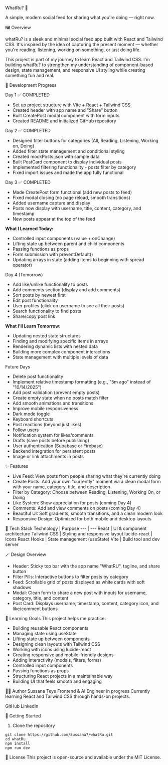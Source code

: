 WhatRu? 🌟

A simple, modern social feed for sharing what you're doing — right now.

🖼️ Overview

whatRu? is a sleek and minimal social feed app built with React and Tailwind CSS.
It's inspired by the idea of capturing the present moment — whether you're reading, listening, working on something, or just doing life.

This project is part of my journey to learn React and Tailwind CSS.
I'm building whatRu? to strengthen my understanding of component-based design, state management, and responsive UI styling while creating something fun and real.

📅 Development Progress

Day 1 ✅ COMPLETED
- Set up project structure with Vite + React + Tailwind CSS
- Created header with app name and "Share" button
- Built CreatePost modal component with form inputs
- Created README and initialized GitHub repository

Day 2 ✅ COMPLETED
- Designed filter buttons for categories (All, Reading, Listening, Working on, Doing)
- Added filter state management and conditional styling
- Created mockPosts.json with sample data
- Built PostCard component to display individual posts
- Implemented filtering functionality - posts filter by category
- Fixed import issues and made the app fully functional

Day 3 ✅ COMPLETED
- Made CreatePost form functional (add new posts to feed)
- Fixed modal closing (no page reload, smooth transitions)
- Added username capture and display
- Posts now display with username, title, content, category, and timestamp
- New posts appear at the top of the feed

**What I Learned Today:**
- Controlled input components (value + onChange)
- Lifting state up between parent and child components
- Passing functions as props
- Form submission with preventDefault()
- Updating arrays in state (adding items to beginning with spread operator)

Day 4 (Tomorrow)
- Add like/unlike functionality to posts
- Add comments section (display and add comments)
- Sort posts by newest first
- Edit post functionality
- User profiles (click on username to see all their posts)
- Search functionality to find posts
- Share/copy post link

**What I'll Learn Tomorrow:**
- Updating nested state structures
- Finding and modifying specific items in arrays
- Rendering dynamic lists with nested data
- Building more complex component interactions
- State management with multiple levels of data

Future Days
- Delete post functionality
- Implement relative timestamp formatting (e.g., "5m ago" instead of "10/14/2025")
- Add post validation (prevent empty posts)
- Create empty state when no posts match filter
- Add smooth animations and transitions
- Improve mobile responsiveness
- Dark mode toggle
- Keyboard shortcuts
- Post reactions (beyond just likes)
- Follow users
- Notification system for likes/comments
- Drafts (save posts before publishing)
- User authentication (Supabase or Firebase)
- Backend integration for persistent posts
- Image or link attachments in posts

✨ Features
- Live Feed: View posts from people sharing what they're currently doing
- Create Posts: Add your own "currently" moment via a clean modal form with your name, category, title, and description
- Filter by Category: Choose between Reading, Listening, Working On, or Doing
- Like System: Show appreciation for posts (coming Day 4)
- Comments: Add and view comments on posts (coming Day 4)
- Beautiful UI: Soft gradients, smooth transitions, and a clean modern look
- Responsive Design: Optimized for both mobile and desktop layouts

🧩 Tech Stack
Technology | Purpose
--- | ---
React | UI & component architecture
Tailwind CSS | Styling and responsive layout
lucide-react | Icons
React Hooks | State management (useState)
Vite | Build tool and dev server

🪄 Design Overview
- Header: Sticky top bar with the app name "WhatRU", tagline, and share button
- Filter Pills: Interactive buttons to filter posts by category
- Feed: Scrollable grid of posts displayed as white cards with soft shadows
- Modal: Clean form to share a new post with inputs for username, category, title, and content
- Post Card: Displays username, timestamp, content, category icon, and like/comment buttons

🎯 Learning Goals
This project helps me practice:
- Building reusable React components
- Managing state using useState
- Lifting state up between components
- Designing clean layouts with Tailwind CSS
- Working with icons using lucide-react
- Creating responsive and mobile-friendly designs
- Adding interactivity (modals, filters, forms)
- Controlled input components
- Passing functions as props
- Structuring React projects in a maintainable way
- Building UI that feels smooth and engaging

👩‍💻 Author
Sussana Teye
Frontend & AI Engineer in progress
Currently learning React and Tailwind CSS through hands-on projects.

GitHub
LinkedIn

🚀 Getting Started
1. Clone the repository
```
git clone https://github.com/Sussana7/whatRu.git
cd whatRu
npm install
npm run dev
```

📜 License
This project is open-source and available under the MIT License.
